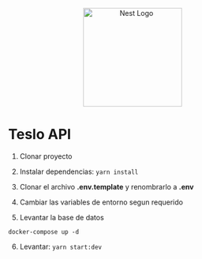 <p align="center">
  <a href="http://nestjs.com/" target="blank"><img src="https://nestjs.com/img/logo-small.svg" width="200" alt="Nest Logo" /></a>
</p>

# Teslo API

1. Clonar proyecto

2. Instalar dependencias: ```yarn install```

3. Clonar el archivo __.env.template__ y renombrarlo a __.env__

4. Cambiar las variables de entorno segun requerido

5. Levantar la base de datos

```
docker-compose up -d
```

6. Levantar: ```yarn start:dev```